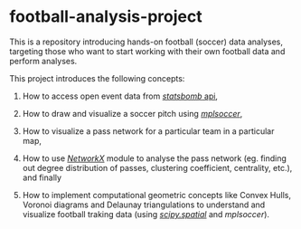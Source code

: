 # football-analysis-project
This is a repository introducing hands-on football (soccer) data analyses, targeting those who want to start working with their own football data and perform analyses.

This project introduces the following concepts:
1. How to access open event data from [*statsbomb* api](https://github.com/statsbomb/open-data#:~:text=StatsBomb%20Open%20Data%20Welcome%20to%20the%20StatsBomb%20Open,encourage%20new%20research%20and%20analysis%20at%20all%20levels.),

2. How to draw and visualize a soccer pitch using [*mplsoccer*](https://mplsoccer.readthedocs.io/en/latest/index.html), 

3. How to visualize a pass network for a particular team in a particular map,

4. How to use [*NetworkX*](https://networkx.org/) module to analyse the pass network (eg. finding out degree distribution of passes, clustering coefficient, centrality, etc.), and finally
5. How to implement computational geometric concepts like Convex Hulls, Voronoi diagrams and Delaunay triangulations to understand and visualize football traking data (using [*scipy.spatial*](https://docs.scipy.org/doc/scipy/reference/spatial.html) and *mplsoccer*).


